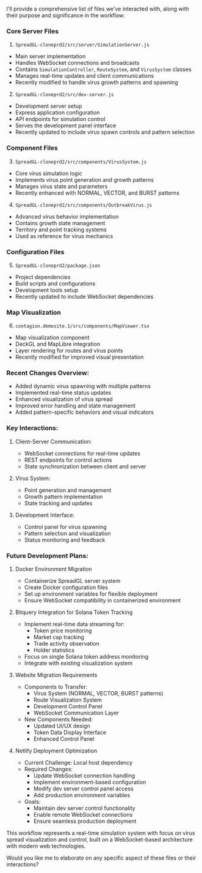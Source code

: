 I'll provide a comprehensive list of files we've interacted with, along with their purpose and significance in the workflow:

### Core Server Files
1. `SpreadGL-cloneprd2/src/server/SimulationServer.js`
- Main server implementation
- Handles WebSocket connections and broadcasts
- Contains `SimulationController`, `RouteSystem`, and `VirusSystem` classes
- Manages real-time updates and client communications
- Recently modified to handle virus growth patterns and spawning

2. `SpreadGL-cloneprd2/src/dev-server.js`
- Development server setup
- Express application configuration
- API endpoints for simulation control
- Serves the development panel interface
- Recently updated to include virus spawn controls and pattern selection

### Component Files
3. `SpreadGL-cloneprd2/src/components/VirusSystem.js`
- Core virus simulation logic
- Implements virus point generation and growth patterns
- Manages virus state and parameters
- Recently enhanced with NORMAL, VECTOR, and BURST patterns

4. `SpreadGL-cloneprd2/src/components/OutbreakVirus.js`
- Advanced virus behavior implementation
- Contains growth state management
- Territory and point tracking systems
- Used as reference for virus mechanics

### Configuration Files
5. `SpreadGL-cloneprd2/package.json`
- Project dependencies
- Build scripts and configurations
- Development tools setup
- Recently updated to include WebSocket dependencies

### Map Visualization
6. `contagion.demosite.1/src/components/MapViewer.tsx`
- Map visualization component
- DeckGL and MapLibre integration
- Layer rendering for routes and virus points
- Recently modified for improved visual presentation

### Recent Changes Overview:
- Added dynamic virus spawning with multiple patterns
- Implemented real-time status updates
- Enhanced visualization of virus spread
- Improved error handling and state management
- Added pattern-specific behaviors and visual indicators

### Key Interactions:
1. Client-Server Communication:
   - WebSocket connections for real-time updates
   - REST endpoints for control actions
   - State synchronization between client and server

2. Virus System:
   - Point generation and management
   - Growth pattern implementation
   - State tracking and updates

3. Development Interface:
   - Control panel for virus spawning
   - Pattern selection and visualization
   - Status monitoring and feedback

### Future Development Plans:

1. Docker Environment Migration
   - Containerize SpreadGL server system
   - Create Docker configuration files
   - Set up environment variables for flexible deployment
   - Ensure WebSocket compatibility in containerized environment

2. Bitquery Integration for Solana Token Tracking
   - Implement real-time data streaming for:
     - Token price monitoring
     - Market cap tracking
     - Trade activity observation
     - Holder statistics
   - Focus on single Solana token address monitoring
   - Integrate with existing visualization system

3. Website Migration Requirements
   - Components to Transfer:
     - Virus System (NORMAL, VECTOR, BURST patterns)
     - Route Visualization System
     - Development Control Panel
     - WebSocket Communication Layer
   - New Components Needed:
     - Updated UI/UX design
     - Token Data Display Interface
     - Enhanced Control Panel

4. Netlify Deployment Optimization
   - Current Challenge: Local host dependency
   - Required Changes:
     - Update WebSocket connection handling
     - Implement environment-based configuration
     - Modify dev server control panel access
     - Add production environment variables
   - Goals:
     - Maintain dev server control functionality
     - Enable remote WebSocket connections
     - Ensure seamless production deployment

This workflow represents a real-time simulation system with focus on virus spread visualization and control, built on a WebSocket-based architecture with modern web technologies.

Would you like me to elaborate on any specific aspect of these files or their interactions?
